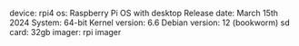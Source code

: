 device: rpi4
os: 
  Raspberry Pi OS with desktop
  Release date: March 15th 2024
  System: 64-bit
  Kernel version: 6.6
  Debian version: 12 (bookworm)
sd card: 32gb
imager: rpi imager
